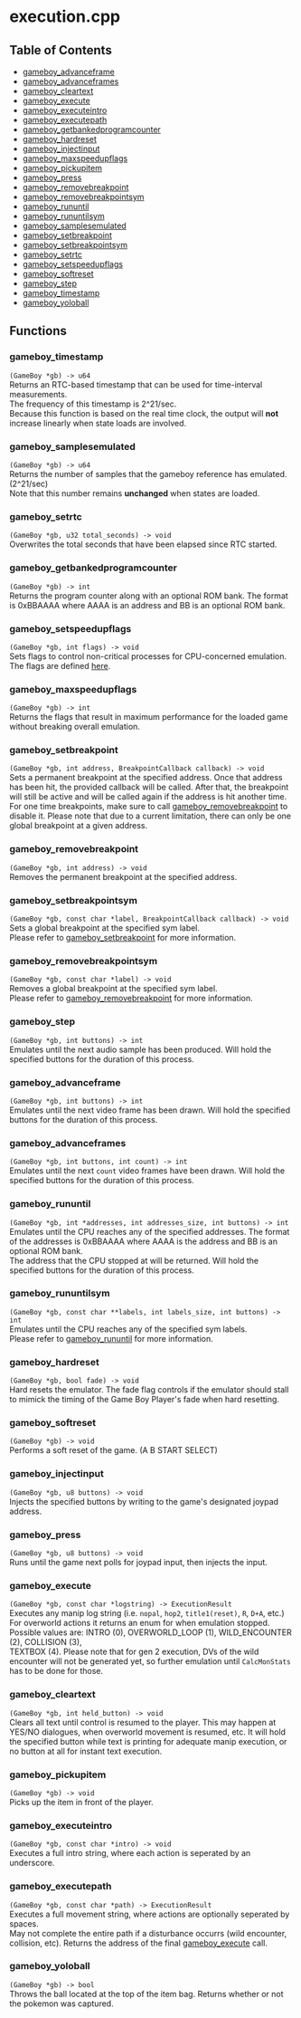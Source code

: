 # execution.cpp
## Table of Contents
- [gameboy_advanceframe](#gameboy_advanceframe)
- [gameboy_advanceframes](#gameboy_advanceframes)
- [gameboy_cleartext](#gameboy_cleartext)
- [gameboy_execute](#gameboy_execute)
- [gameboy_executeintro](#gameboy_executeintro)
- [gameboy_executepath](#gameboy_executepath)
- [gameboy_getbankedprogramcounter](#gameboy_getbankedprogramcounter)
- [gameboy_hardreset](#gameboy_hardreset)
- [gameboy_injectinput](#gameboy_injectinput)
- [gameboy_maxspeedupflags](#gameboy_maxspeedupflags)
- [gameboy_pickupitem](#gameboy_pickupitem)
- [gameboy_press](#gameboy_press)
- [gameboy_removebreakpoint](#gameboy_removebreakpoint)
- [gameboy_removebreakpointsym](#gameboy_removebreakpointsym)
- [gameboy_rununtil](#gameboy_rununtil)
- [gameboy_rununtilsym](#gameboy_rununtilsym)
- [gameboy_samplesemulated](#gameboy_samplesemulated)
- [gameboy_setbreakpoint](#gameboy_setbreakpoint)
- [gameboy_setbreakpointsym](#gameboy_setbreakpointsym)
- [gameboy_setrtc](#gameboy_setrtc)
- [gameboy_setspeedupflags](#gameboy_setspeedupflags)
- [gameboy_softreset](#gameboy_softreset)
- [gameboy_step](#gameboy_step)
- [gameboy_timestamp](#gameboy_timestamp)
- [gameboy_yoloball](#gameboy_yoloball)
## Functions
### gameboy_timestamp
`(GameBoy *gb) -> u64`  
Returns an RTC-based timestamp that can be used for time-interval measurements.  
The frequency of this timestamp is 2^21/sec.  
Because this function is based on the real time clock, the output will **not** increase linearly when state loads are involved.
### gameboy_samplesemulated
`(GameBoy *gb) -> u64`  
Returns the number of samples that the gameboy reference has emulated. (2^21/sec)  
Note that this number remains **unchanged** when states are loaded.
### gameboy_setrtc
`(GameBoy *gb, u32 total_seconds) -> void`  
Overwrites the total seconds that have been elapsed since RTC started.
### gameboy_getbankedprogramcounter
`(GameBoy *gb) -> int`  
Returns the program counter along with an optional ROM bank. The format is 0xBBAAAA where AAAA is an address and BB is an optional ROM bank.
### gameboy_setspeedupflags
`(GameBoy *gb, int flags) -> void`  
Sets flags to control non-critical processes for CPU-concerned emulation.  
The flags are defined [here](https://github.com/pokemon-speedrunning/gambatte-core/blob/master/libgambatte/include/gambatte.h#L439-L443).
### gameboy_maxspeedupflags
`(GameBoy *gb) -> int`  
Returns the flags that result in maximum performance for the loaded game without breaking overall emulation.
### gameboy_setbreakpoint
`(GameBoy *gb, int address, BreakpointCallback callback) -> void`  
Sets a permanent breakpoint at the specified address. Once that address has been hit, the provided callback will be called. After that, the breakpoint will still be active and will be called again if the address is hit another time.  
For one time breakpoints, make sure to call [gameboy_removebreakpoint](#gameboy_removebreakpoint) to disable it. Please note that due to a current limitation, there can only be one global breakpoint at a given address.
### gameboy_removebreakpoint
`(GameBoy *gb, int address) -> void`  
Removes the permanent breakpoint at the specified address.
### gameboy_setbreakpointsym
`(GameBoy *gb, const char *label, BreakpointCallback callback) -> void`  
Sets a global breakpoint at the specified sym label.  
Please refer to [gameboy_setbreakpoint](#gameboy_setbreakpoint) for more information.
### gameboy_removebreakpointsym
`(GameBoy *gb, const char *label) -> void`  
Removes a global breakpoint at the specified sym label.  
Please refer to [gameboy_removebreakpoint](#gameboy_removebreakpoint) for more information.
### gameboy_step
`(GameBoy *gb, int buttons) -> int`  
Emulates until the next audio sample has been produced. Will hold the specified buttons for the duration of this process.
### gameboy_advanceframe
`(GameBoy *gb, int buttons) -> int`  
Emulates until the next video frame has been drawn. Will hold the specified buttons for the duration of this process.
### gameboy_advanceframes
`(GameBoy *gb, int buttons, int count) -> int`  
Emulates until the next `count` video frames have been drawn. Will hold the specified buttons for the duration of this process.
### gameboy_rununtil
`(GameBoy *gb, int *addresses, int addresses_size, int buttons) -> int`  
Emulates until the CPU reaches any of the specified addresses. The format of the addresses is 0xBBAAAA where AAAA is the address and BB is an optional ROM bank.  
The address that the CPU stopped at will be returned. Will hold the specified buttons for the duration of this process.
### gameboy_rununtilsym
`(GameBoy *gb, const char **labels, int labels_size, int buttons) -> int`  
Emulates until the CPU reaches any of the specified sym labels.  
Please refer to [gameboy_rununtil](#gameboy_rununtil) for more information.
### gameboy_hardreset
`(GameBoy *gb, bool fade) -> void`  
Hard resets the emulator. The fade flag controls if the emulator should stall to mimick the timing of the Game Boy Player's fade when hard resetting.
### gameboy_softreset
`(GameBoy *gb) -> void`  
Performs a soft reset of the game. (A B START SELECT)
### gameboy_injectinput
`(GameBoy *gb, u8 buttons) -> void`  
Injects the specified buttons by writing to the game's designated joypad address.
### gameboy_press
`(GameBoy *gb, u8 buttons) -> void`  
Runs until the game next polls for joypad input, then injects the input.
### gameboy_execute
`(GameBoy *gb, const char *logstring) -> ExecutionResult`  
Executes any manip log string (i.e. `nopal`, `hop2`, `title1(reset)`, `R`, `D+A`, etc.)  
For overworld actions it returns an enum for when emulation stopped.  
Possible values are: INTRO (0), OVERWORLD_LOOP (1), WILD_ENCOUNTER (2), COLLISION (3),  
TEXTBOX (4). Please note that for gen 2 execution, DVs of the wild encounter will not be generated yet, so further emulation until `CalcMonStats` has to be done for those.
### gameboy_cleartext
`(GameBoy *gb, int held_button) -> void`  
Clears all text until control is resumed to the player. This may happen at YES/NO dialogues, when overworld movement is resumed, etc. It will hold the specified button while text is printing for adequate manip execution, or no button at all for instant text execution.
### gameboy_pickupitem
`(GameBoy *gb) -> void`  
Picks up the item in front of the player.
### gameboy_executeintro
`(GameBoy *gb, const char *intro) -> void`  
Executes a full intro string, where each action is seperated by an underscore.
### gameboy_executepath
`(GameBoy *gb, const char *path) -> ExecutionResult`  
Executes a full movement string, where actions are optionally seperated by spaces.  
May not complete the entire path if a disturbance occurrs (wild encounter, collision, etc). Returns the address of the final [gameboy_execute](#gameboy_execute) call.
### gameboy_yoloball
`(GameBoy *gb) -> bool`  
Throws the ball located at the top of the item bag. Returns whether or not the pokemon was captured.
